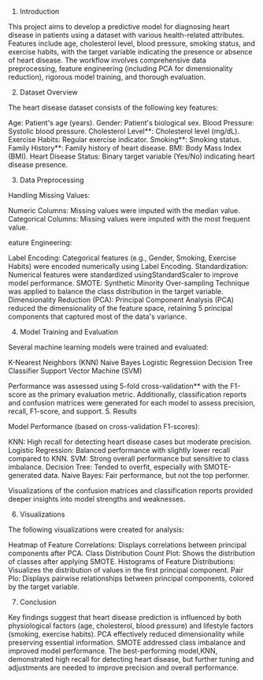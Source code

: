 
1. Introduction

This project aims to develop a predictive model for diagnosing heart disease in patients using a dataset with various health-related attributes. Features include age, cholesterol level, blood pressure, smoking status, and exercise habits, with the target variable indicating the presence or absence of heart disease. The workflow involves comprehensive data preprocessing, feature engineering (including PCA for dimensionality reduction), rigorous model training, and thorough evaluation.

2. Dataset Overview

The heart disease dataset consists of the following key features:

Age: Patient's age (years).
Gender: Patient's biological sex.
Blood Pressure: Systolic blood pressure.
Cholesterol Level**: Cholesterol level (mg/dL).
Exercise Habits: Regular exercise indicator.
Smoking**: Smoking status.
Family History**: Family history of heart disease.
BMI: Body Mass Index (BMI).
Heart Disease Status: Binary target variable (Yes/No) indicating heart disease presence.

3. Data Preprocessing

Handling Missing Values:

Numeric Columns: Missing values were imputed with the median value.
Categorical Columns: Missing values were imputed with the most frequent value.

eature Engineering:

Label Encoding: Categorical features (e.g., Gender, Smoking, Exercise Habits) were encoded numerically using Label Encoding.
Standardization: Numerical features were standardized usingStandardScaler to improve model performance.
SMOTE: Synthetic Minority Over-sampling Technique was applied to balance the class distribution in the target variable.
Dimensionality Reduction (PCA):
Principal Component Analysis (PCA) reduced the dimensionality of the feature space, retaining 5 principal components that captured most of the data's variance.


4. Model Training and Evaluation

Several machine learning models were trained and evaluated:

K-Nearest Neighbors (KNN)
Naive Bayes
Logistic Regression
Decision Tree Classifier
Support Vector Machine (SVM)

Performance was assessed using 5-fold cross-validation** with the F1-score as the primary evaluation metric. Additionally, classification reports and confusion matrices were generated for each model to assess precision, recall, F1-score, and support.
5. Results

Model Performance (based on cross-validation F1-scores):

KNN: High recall for detecting heart disease cases but moderate precision.
Logistic Regression: Balanced performance with slightly lower recall compared to KNN.
SVM: Strong overall performance but sensitive to class imbalance.
Decision Tree: Tended to overfit, especially with SMOTE-generated data.
Naive Bayes: Fair performance, but not the top performer.

Visualizations of the confusion matrices and classification reports provided deeper insights into model strengths and weaknesses.


6. Visualizations

The following visualizations were created for analysis:

Heatmap of Feature Correlations: Displays correlations between principal components after PCA.
Class Distribution Count Plot: Shows the distribution of classes after applying SMOTE.
Histograms of Feature Distributions: Visualizes the distribution of values in the first principal component.
Pair Plo: Displays pairwise relationships between principal components, colored by the target variable.

7. Conclusion

Key findings suggest that heart disease prediction is influenced by both physiological factors (age, cholesterol, blood pressure) and lifestyle factors (smoking, exercise habits). PCA effectively reduced dimensionality while preserving essential information. SMOTE addressed class imbalance and improved model performance. The best-performing model,KNN, demonstrated high recall for detecting heart disease, but further tuning and adjustments are needed to improve precision and overall performance.